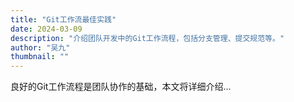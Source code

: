 ```yaml
---
title: "Git工作流最佳实践"
date: 2024-03-09
description: "介绍团队开发中的Git工作流程，包括分支管理、提交规范等。"
author: "吴九"
thumbnail: ""
---
```


良好的Git工作流程是团队协作的基础，本文将详细介绍... 